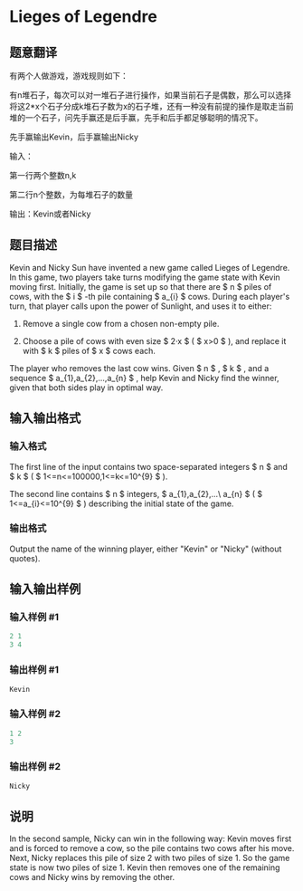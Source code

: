 # Lieges of Legendre

## 题意翻译

有两个人做游戏，游戏规则如下：

有n堆石子，每次可以对一堆石子进行操作，如果当前石子是偶数，那么可以选择将这2*x个石子分成k堆石子数为x的石子堆，还有一种没有前提的操作是取走当前堆的一个石子，问先手赢还是后手赢，先手和后手都足够聪明的情况下。

先手赢输出Kevin，后手赢输出Nicky

输入：

第一行两个整数n,k

第二行n个整数，为每堆石子的数量

输出：Kevin或者Nicky

## 题目描述

Kevin and Nicky Sun have invented a new game called Lieges of Legendre. In this game, two players take turns modifying the game state with Kevin moving first. Initially, the game is set up so that there are $ n $ piles of cows, with the $ i $ -th pile containing $ a_{i} $ cows. During each player's turn, that player calls upon the power of Sunlight, and uses it to either:

1. Remove a single cow from a chosen non-empty pile.

2. Choose a pile of cows with even size $ 2·x $ ( $ x&gt;0 $ ), and replace it with $ k $ piles of $ x $ cows each.

The player who removes the last cow wins. Given $ n $ , $ k $ , and a sequence $ a_{1},a_{2},...,a_{n} $ , help Kevin and Nicky find the winner, given that both sides play in optimal way.

## 输入输出格式

### 输入格式

The first line of the input contains two space-separated integers $ n $ and $ k $ ( $ 1<=n<=100000,1<=k<=10^{9} $ ).

The second line contains $ n $ integers, $ a_{1},a_{2},...\ a_{n} $ ( $ 1<=a_{i}<=10^{9} $ ) describing the initial state of the game.

### 输出格式

Output the name of the winning player, either "Kevin" or "Nicky" (without quotes).

## 输入输出样例

### 输入样例 #1

```cpp
2 1
3 4

```
### 输出样例 #1

```cpp
Kevin

```
### 输入样例 #2

```cpp
1 2
3

```
### 输出样例 #2

```cpp
Nicky

```
## 说明

In the second sample, Nicky can win in the following way: Kevin moves first and is forced to remove a cow, so the pile contains two cows after his move. Next, Nicky replaces this pile of size 2 with two piles of size 1. So the game state is now two piles of size 1. Kevin then removes one of the remaining cows and Nicky wins by removing the other.

